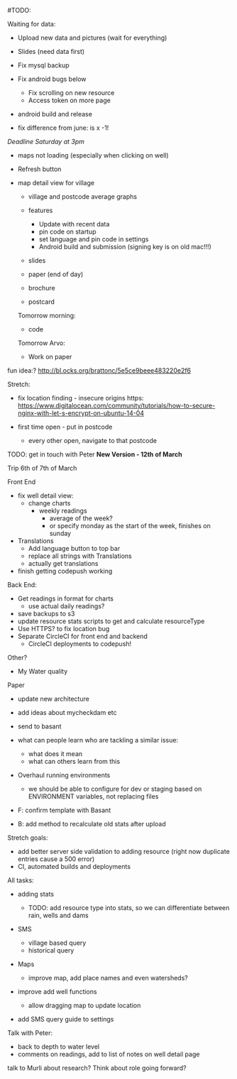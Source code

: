 #TODO:

Waiting for data:
  - Upload new data and pictures (wait for everything)
  - Slides (need data first)

- Fix mysql backup
- Fix android bugs below
  - Fix scrolling on new resource
  - Access token on more page
- android build and release
- fix difference from june: is x -1!






*Deadline Saturday at 3pm*

- maps not loading (especially when clicking on well)
- Refresh button
- map detail view for village
  - village and postcode average graphs

  - features
    - Update with recent data
    - pin code on startup
    - set language and pin code in settings
    - Android build and submission (signing key is on old mac!!!)

  - slides
  - paper (end of day)
  - brochure
  - postcard




  Tomorrow morning:
  -  code

  Tomorrow Arvo:
  - Work on paper


fun idea:?
http://bl.ocks.org/brattonc/5e5ce9beee483220e2f6


Stretch:
- fix location finding - insecure origins
  https:
  https://www.digitalocean.com/community/tutorials/how-to-secure-nginx-with-let-s-encrypt-on-ubuntu-14-04

- first time open - put in postcode
  - every other open, navigate to that postcode



TODO: get in touch with Peter
**New Version - 12th of March**

Trip 6th of 7th of March





Front End

- fix well detail view:
  - change charts
    - weekly readings
      - average of the week?
      - or specify monday as the start of the week, finishes on sunday
- Translations
  - Add language button to top bar
  - replace all strings with Translations
  - actually get translations
- finish getting codepush working

Back End:
- Get readings in format for charts
  - use actual daily readings?
- save backups to s3
- update resource stats scripts to get and calculate resourceType
- Use HTTPS? to fix location bug
- Separate CircleCI for front end and backend
  - CircleCI deployments to codepush!

Other?
- My Water quality

Paper
  - update new architecture
  - add ideas about mycheckdam etc
  - send to basant
  - what can people learn who are tackling a similar issue:
    - what does it mean
    - what can others learn from this


- Overhaul running environments
  - we should be able to configure for dev or staging based on ENVIRONMENT variables, not replacing files


- F: confirm template with Basant
- B: add method to recalculate old stats after upload


Stretch goals:
 - add better server side validation to adding resource (right now duplicate entries cause a 500 error)
 - CI, automated builds and deployments


All tasks:
- adding stats
  - TODO: add resource type into stats, so we can differentiate between rain, wells and dams

- SMS
  - village based query
  - historical query


- Maps
  - improve map, add place names and even watersheds?

- improve add well functions
  - allow dragging map to update location

- add SMS query guide to settings





Talk with Peter:
- back to depth to water level
- comments on readings, add to list of notes on well detail page


talk to Murli about research?
Think about role going forward?

